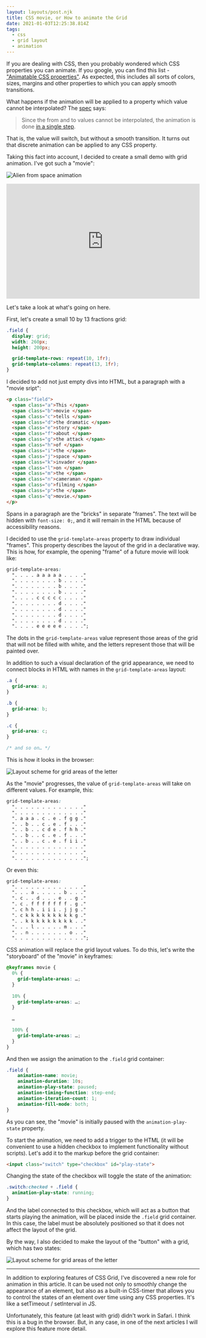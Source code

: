 ```yaml
---
layout: layouts/post.njk
title: CSS movie, or How to animate the Grid
date: 2021-01-03T12:25:38.814Z
tags:
  - css
  - grid layout
  - animation
---
```

If you are dealing with CSS, then you probably wondered which CSS properties you can animate. If you google, you can find this list - ["Animatable CSS properties"](https://developer.mozilla.org/en-US/docs/Web/CSS/CSS_animated_properties). As expected, this includes all sorts of colors, sizes, margins and other properties to which you can apply smooth transitions.

What happens if the animation will be applied to a property which value cannot be interpolated? The [spec](https://drafts.csswg.org/css-transitions/#animatable-properties) says:

> Since the from and to values cannot be interpolated, the animation is done [in a single step](https://drafts.csswg.org/css-transitions/#step-types).

That is, the value will switch, but without a smooth transition. It turns out that discrete animation can be applied to any CSS property.

Taking this fact into account, I decided to create a small demo with grid animation. I've got such a "movie":

![Alien from space animation](/images/1-gf8uq4fl41ixwuatcxycaq.gif)

<iframe height="300" style="width: 100%;" scrolling="no" title="CSS grid movie" src="https://codepen.io/juwain/embed/preview/aqxyxY?height=300&theme-id=9939&default-tab=result" frameborder="no" loading="lazy" allowtransparency="true" allowfullscreen="true">
  See the Pen <a href='https://codepen.io/juwain/pen/aqxyxY'>CSS grid movie</a> by juwain
  (<a href='https://codepen.io/juwain'>@juwain</a>) on <a href='https://codepen.io'>CodePen</a>.
</iframe>

Let's take a look at what's going on here.

First, let's create a small 10 by 13 fractions grid:

```css
.field {
  display: grid;
  width: 260px;
  height: 200px;

  grid-template-rows: repeat(10, 1fr);
  grid-template-columns: repeat(13, 1fr);
}
```

I decided to add not just empty divs into HTML, but a paragraph with a "movie sript":

```html
<p class="field">
  <span class="a">This </span>
  <span class="b">movie </span>
  <span class="c">tells </span>
  <span class="d">the dramatic </span>
  <span class="e">story </span>
  <span class="f">about </span>
  <span class="g">the attack </span>
  <span class="h">of </span>
  <span class="i">the </span>
  <span class="j">space </span>
  <span class="k">invader </span>
  <span class="l">on </span>
  <span class="m">the </span>
  <span class="n">cameraman </span>
  <span class="o">filming </span>
  <span class="p">the </span> 
  <span class="q">movie.</span>
</p>
```

Spans in a paragraph are the "bricks" in separate "frames". The text will be hidden with `font-size: 0;`, and it will remain in the HTML because of accessibility reasons.

I decided to use the `grid-template-areas` property to draw individual "frames". This property describes the layout of the grid in a declarative way. This is how, for example, the opening "frame" of a future movie will look like:

```css
grid-template-areas:
  ". . . . a a a a a . . . ."
  ". . . . . . . . b . . . ."
  ". . . . . . . . b . . . ."
  ". . . . . . . . b . . . ."
  ". . . . c c c c c . . . ."
  ". . . . . . . . d . . . ."
  ". . . . . . . . d . . . ."
  ". . . . . . . . d . . . ."
  ". . . . . . . . d . . . ."
  ". . . . e e e e e . . . .";
```

The dots in the `grid-template-areas` value represent those areas of the grid that will not be filled with white, and the letters represent those that will be painted over.

In addition to such a visual declaration of the grid appearance, we need to connect blocks in HTML with names in the `grid-template-areas` layout:

```css
.a {
  grid-area: a;
}

.b {
  grid-area: b;
}

.c {
  grid-area: c;
}

/* and so on… */
```

This is how it looks in the browser:

![Layout scheme for grid areas of the letter](/images/1-xpcz-lkdxfta5lzp14ym2q.gif)

As the "movie" progresses, the value of `grid-template-areas` will take on different values. For example, this:

```css
grid-template-areas:
  ". . . . . . . . . . . . ."
  ". . . . . . . . . . . . ."
  ". a a a . c . e . f g g ."
  ". . b . . c . e . f . . ."
  ". . b . . c d e . f h h ."
  ". . b . . c . e . f . . ."
  ". . b . . c . e . f i i ."
  ". . . . . . . . . . . . ."
  ". . . . . . . . . . . . ."
  ". . . . . . . . . . . . .";
```

Or even this:

```css
grid-template-areas:
  ". . . . . . . . . . . . ."
  ". . . a . . . . . b . . ."
  ". c . . d . . . e . . g ."
  ". c . f f f f f f f . g ."
  ". c h h . i i i . j j g ."
  ". c k k k k k k k k k g ."
  ". . k k k k k k k k k . ."
  ". . . l . . . . . m . . ."
  ". . n . . . . . . . o . ."
  ". . . . . . . . . . . . .";
```

CSS animation will replace the grid layout values. To do this, let's write the "storyboard" of the "movie" in keyframes:

```css
@keyframes movie {
  0% {
    grid-template-areas: …;
  }
  
  10% {
    grid-template-areas: …;
  }
  
  …

  100% {
    grid-template-areas: …;
  }
}
```

And then we assign the animation to the `.field` grid container:

```css
.field {
    animation-name: movie;
    animation-duration: 10s;
    animation-play-state: paused;
    animation-timing-function: step-end;
    animation-iteration-count: 1;
    animation-fill-mode: both;
}
```

As you can see, the "movie" is initially paused with the `animation-play-state` property.

To start the animation, we need to add a trigger to the HTML (it will be convenient to use a hidden checkbox to implement functionality without scripts). Let's add it to the markup before the grid container:

```html
<input class="switch" type="checkbox" id="play-state">
```

Changing the state of the checkbox will toggle the state of the animation:

```css
.switch:checked + .field {
  animation-play-state: running;
}
```

And the label connected to this checkbox, which will act as a button that starts playing the animation, will be placed inside the `.field` grid container. In this case, the label must be absolutely positioned so that it does not affect the layout of the grid.

By the way, I also decided to make the layout of the "button" with a grid, which has two states:

![Layout scheme for grid areas of the letter](/images/1-np6h_i6-1r1i56v-ln9g0g.gif)

---

In addition to exploring features of CSS Grid, I've discovered a new role for animation in this article. It can be used not only to smoothly change the appearance of an element, but also as a built-in CSS-timer that allows you to control the states of an element over time using any CSS properties. It's like a setTimeout / setInterval in JS.

Unfortunately, this feature (at least with grid) didn't work in Safari. I think this is a bug in the browser. But, in any case, in one of the next articles I will explore this feature more detail.